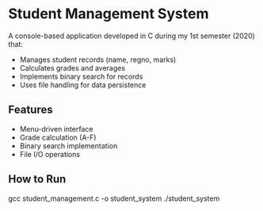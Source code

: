 # Student Management System

A console-based application developed in C during my 1st semester (2020) that:
- Manages student records (name, regno, marks)
- Calculates grades and averages
- Implements binary search for records
- Uses file handling for data persistence

## Features
- Menu-driven interface
- Grade calculation (A-F)
- Binary search implementation
- File I/O operations

## How to Run
gcc student_management.c -o student_system
./student_system
